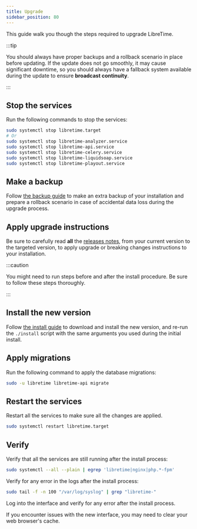 ```yaml
---
title: Upgrade
sidebar_position: 80
---
```


This guide walk you though the steps required to upgrade LibreTime.

:::tip

You should always have proper backups and a rollback scenario in place before updating. If the update does not go smoothly, it may cause significant downtime, so you should always have a fallback system available during the update to ensure **broadcast continuity**.

:::

## Stop the services

Run the following commands to stop the services:

```bash
sudo systemctl stop libretime.target
# Or
sudo systemctl stop libretime-analyzer.service
sudo systemctl stop libretime-api.service
sudo systemctl stop libretime-celery.service
sudo systemctl stop libretime-liquidsoap.service
sudo systemctl stop libretime-playout.service
```

## Make a backup

Follow [the backup guide](../backup.md) to make an extra backup of your installation and prepare a rollback scenario in case of accidental data loss during the upgrade process.

## Apply upgrade instructions

Be sure to carefully read **all** the [releases notes](../../releases/README.md), from your current version to the targeted version, to apply upgrade or breaking changes instructions to your installation.

:::caution

You might need to run steps before and after the install procedure. Be sure to follow these steps thoroughly.

:::

## Install the new version

Follow [the install guide](./install.md#download) to download and install the new version, and re-run the `./install` script with the same arguments you used during the initial install.

## Apply migrations

Run the following command to apply the database migrations:

```bash
sudo -u libretime libretime-api migrate
```

## Restart the services

Restart all the services to make sure all the changes are applied.

```bash
sudo systemctl restart libretime.target
```

## Verify

Verify that all the services are still running after the install process:

```bash
sudo systemctl --all --plain | egrep 'libretime|nginx|php.*-fpm'
```

Verify for any error in the logs after the install process:

```bash
sudo tail -f -n 100 "/var/log/syslog" | grep "libretime-"
```

Log into the interface and verify for any error after the install process.

If you encounter issues with the new interface, you may need to clear your web browser's cache.
